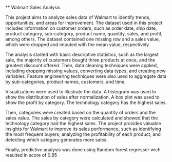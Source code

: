 ** Walmart Sales Analysis

This project aims to analyze sales data of Walmart to identify trends, opportunities, and areas for improvement. The dataset used in this project includes information on customer orders, such as order date, ship date, product category, sub-category, product name, quantity, sales, and profit, among others. The dataset contained one missing row and a sales value, which were dropped and imputed with the mean value, respectively.

The analysis started with basic descriptive statistics, such as the largest sale, the majority of customers bought three products at once, and the greatest discount offered. Then, data cleaning techniques were applied, including dropping missing values, converting data types, and creating new variables. Feature engineering techniques were also used to aggregate data by sub-categories, product names, customers, and time.

Visualizations were used to illustrate the data. A histogram was used to show the distribution of sales after normalization. A box plot was used to show the profit by category. The technology category has the highest sales.

Then, categories were created based on the quantity of orders and the sales value. The sales by category were calculated and showed that the technology category had the highest sales. The project provides valuable insights for Walmart to improve its sales performance, such as identifying the most frequent buyers, analyzing the profitability of each product, and detecting which category generates more sales.

Finally, predictive analysis was done using Random forest regresser wich resulted in  score of 0.85
